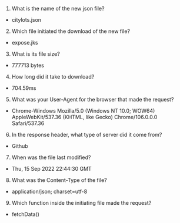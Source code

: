 1. What is the name of the new json file? 
- citylots.json

2. Which file initiated the download of the new file? 
- expose.jks

3. What is its file size? 
- 777713 bytes

4. How long did it take to download? 
- 704.59ms

5. What was your User-Agent for the browser that made the request? 
- Chrome-Windows Mozilla/5.0 (Windows NT 10.0; WOW64) AppleWebKit/537.36 (KHTML, like Gecko) Chrome/106.0.0.0 Safari/537.36

6. In the response header, what type of server did it come from? 
- Github

7. When was the file last modified? 
- Thu, 15 Sep 2022 22:44:30 GMT

8. What was the Content-Type of the file? 
- application/json; charset=utf-8

9. Which function inside the initiating file made the request? 
- fetchData()
